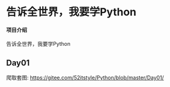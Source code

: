 # 告诉全世界，我要学Python

#### 项目介绍
告诉全世界，我要学Python

## Day01

爬取套图: https://gitee.com/52itstyle/Python/blob/master/Day01/